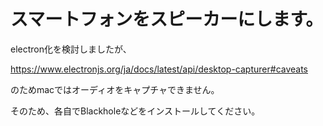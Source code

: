 # スマートフォンをスピーカーにします。

electron化を検討しましたが、

https://www.electronjs.org/ja/docs/latest/api/desktop-capturer#caveats

のためmacではオーディオをキャプチャできません。

そのため、各自でBlackholeなどをインストールしてください。
